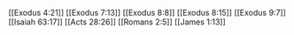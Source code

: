 [[Exodus 4:21]]
[[Exodus 7:13]]
[[Exodus 8:8]]
[[Exodus 8:15]]
[[Exodus 9:7]]
[[Isaiah 63:17]]
[[Acts 28:26]]
[[Romans 2:5]]
[[James 1:13]]
